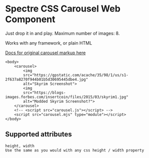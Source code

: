 # Spectre CSS Carousel Web Component

Just drop it in and play. Maximum number of images: 8.

Works with any framework, or plain HTML

[Docs for original carousel markup here](https://picturepan2.github.io/spectre/experimentals/carousels.html)

```
<body>
    <carousel>
        <img 
        src="https://gpstatic.com/acache/35/98/1/us/s1-2f637a8270f944b01b5d30695445dbe4.jpg" 
        alt="Skyrim Screenshot">
        <img 
        src="https://blogs-images.forbes.com/insertcoin/files/2015/03/skyrim1.jpg" 
        alt="Modded Skyrim Screenshot?">
    </carousel>
    <!-- <script src="carousel.js"></script> -->
    <script src="carousel.mjs" type="module"></script>
</body>
```

## Supported attributes
```
height, width
Use the same as you would with any css height / width property
```